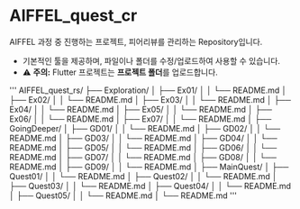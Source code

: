
# AIFFEL_quest_cr

AIFFEL 과정 중 진행하는 프로젝트, 피어리뷰를 관리하는 Repository입니다.

- 기본적인 툴을 제공하며, 파일이나 폴더를 수정/업로드하여 사용할 수 있습니다.
- ⚠️ **주의:** Flutter 프로젝트는 **프로젝트 폴더**를 업로드합니다.

'''
AIFFEL_quest_rs/
├── Exploration/
│   ├── Ex01/
│   │   └── README.md
│   ├── Ex02/
│   │   └── README.md
│   ├── Ex03/
│   │   └── README.md
│   ├── Ex04/
│   │   └── README.md
│   ├── Ex05/
│   │   └── README.md
│   ├── Ex06/
│   │   └── README.md
│   ├── Ex07/
│   │   └── README.md
│
├── GoingDeeper/
│   ├── GD01/
│   │   └── README.md
│   ├── GD02/
│   │   └── README.md
│   ├── GD03/
│   │   └── README.md
│   ├── GD04/
│   │   └── README.md
│   ├── GD05/
│   │   └── README.md
│   ├── GD06/
│   │   └── README.md
│   ├── GD07/
│   │   └── README.md
│   ├── GD08/
│   │   └── README.md
│   ├── GD09/
│   │   └── README.md
│
├── MainQuest/
│   ├── Quest01/
│   │   └── README.md
│   ├── Quest02/
│   │   └── README.md
│   ├── Quest03/
│   │   └── README.md
│   ├── Quest04/
│   │   └── README.md
│   ├── Quest05/
│   │   └── README.md
│
└── README.md
'''
